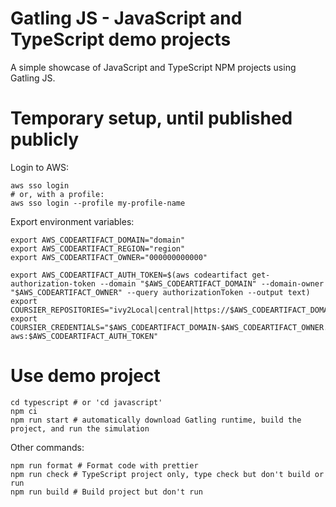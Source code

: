 Gatling JS - JavaScript and TypeScript demo projects
============================================

A simple showcase of JavaScript and TypeScript NPM projects using Gatling JS.

# Temporary setup, until published publicly

Login to AWS:

```shell
aws sso login
# or, with a profile:
aws sso login --profile my-profile-name
```

Export environment variables:
```shell
export AWS_CODEARTIFACT_DOMAIN="domain"
export AWS_CODEARTIFACT_REGION="region"
export AWS_CODEARTIFACT_OWNER="000000000000"

export AWS_CODEARTIFACT_AUTH_TOKEN=$(aws codeartifact get-authorization-token --domain "$AWS_CODEARTIFACT_DOMAIN" --domain-owner "$AWS_CODEARTIFACT_OWNER" --query authorizationToken --output text)
export COURSIER_REPOSITORIES="ivy2Local|central|https://$AWS_CODEARTIFACT_DOMAIN-$AWS_CODEARTIFACT_OWNER.d.codeartifact.$AWS_CODEARTIFACT_REGION.amazonaws.com/maven/previews/"
export COURSIER_CREDENTIALS="$AWS_CODEARTIFACT_DOMAIN-$AWS_CODEARTIFACT_OWNER.d.codeartifact.$AWS_CODEARTIFACT_REGION.amazonaws.com aws:$AWS_CODEARTIFACT_AUTH_TOKEN"
```

# Use demo project

```shell
cd typescript # or 'cd javascript'
npm ci
npm run start # automatically download Gatling runtime, build the project, and run the simulation
```

Other commands:
```shell
npm run format # Format code with prettier
npm run check # TypeScript project only, type check but don't build or run
npm run build # Build project but don't run
```
